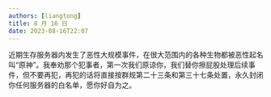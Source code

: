 ```yaml
---
authors: [liangtong]
title: 8 月 16 日
date: 2023-08-16T22:07
---
```


近期生存服务器内发生了恶性大规模事件，在很大范围内的各种生物都被恶性起名叫“原神”。我奉劝那个犯事者，第一次我们原谅你，我们替你擦屁股处理后续事件，但不要再犯，再犯的话将直接按群规第二十三条和第三十七条处置，永久封闭你任何服务器的白名单，愿你好自为之。
